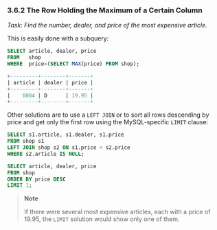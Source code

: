 ### 3.6.2 The Row Holding the Maximum of a Certain Column

*Task: Find the number, dealer, and price of the most expensive article.*

This is easily done with a subquery:

```sql
SELECT article, dealer, price
FROM   shop
WHERE  price=(SELECT MAX(price) FROM shop);

+---------+--------+-------+
| article | dealer | price |
+---------+--------+-------+
|    0004 | D      | 19.95 |
+---------+--------+-------+
```

Other solutions are to use a `LEFT JOIN` or to sort all rows descending by price and get only the first row using the MySQL-specific `LIMIT` clause:

```sql
SELECT s1.article, s1.dealer, s1.price
FROM shop s1
LEFT JOIN shop s2 ON s1.price < s2.price
WHERE s2.article IS NULL;

SELECT article, dealer, price
FROM shop
ORDER BY price DESC
LIMIT 1;
```

> **Note**
>
> If there were several most expensive articles, each with a price of 19.95, the `LIMIT` solution would show only one of them.

